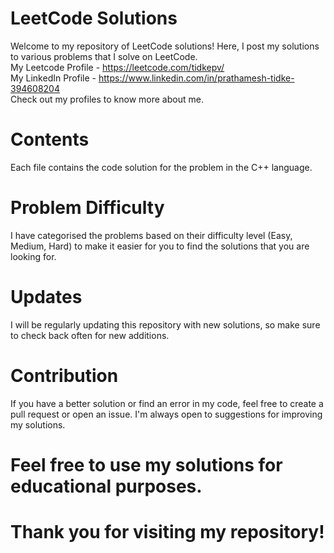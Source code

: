 # LeetCode Solutions
Welcome to my repository of LeetCode solutions! Here, I post my solutions to various problems that I solve on LeetCode.  
My Leetcode Profile - https://leetcode.com/tidkepv/   
My LinkedIn Profile - https://www.linkedin.com/in/prathamesh-tidke-394608204  
Check out my profiles to know more about me.

# Contents
Each file contains the code solution for the problem in the C++ language.

# Problem Difficulty
I have categorised the problems based on their difficulty level (Easy, Medium, Hard) to make it easier for you to find the solutions that you are looking for.

# Updates
I will be regularly updating this repository with new solutions, so make sure to check back often for new additions.

# Contribution
If you have a better solution or find an error in my code, feel free to create a pull request or open an issue. I'm always open to suggestions for improving my solutions.

# Feel free to use my solutions for educational purposes.

# Thank you for visiting my repository!
